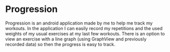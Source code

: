 # Progression
Progression is an android application made by me to help me track my workouts.
In the application I can easily record my repetitions and the used weights of my usual exercises at my last few workouts.
There is an option to view an exercise with a line graph (using GraphView and previously recorded data) so then the progress is easy to track.

